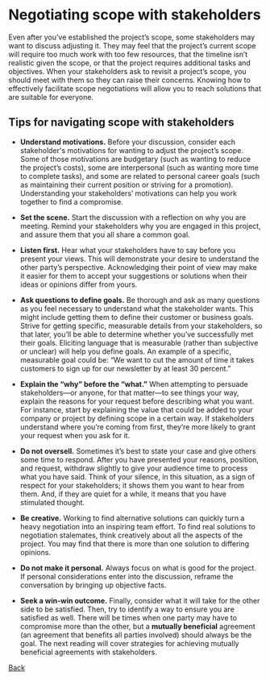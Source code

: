 # Negotiating scope with stakeholders
Even after you’ve established the project’s scope, some stakeholders may want to discuss adjusting it. They may feel that the project’s current scope will require too much work with too few resources, that the timeline isn’t realistic given the scope, or that the project requires additional tasks and objectives. When your stakeholders ask to revisit a project’s scope, you should meet with them so they can raise their concerns. Knowing how to effectively facilitate scope negotiations will allow you to reach solutions that are suitable for everyone. 

## Tips for navigating scope with stakeholders
* **Understand motivations.** Before your discussion, consider each stakeholder's motivations for wanting to adjust the project’s scope. Some of those motivations are budgetary (such as wanting to reduce the project’s costs), some are interpersonal (such as wanting more time to complete tasks), and some are related to personal career goals (such as maintaining their current position or striving for a promotion). Understanding your stakeholders’ motivations can help you work together to find a compromise. 

* **Set the scene.** Start the discussion with a reflection on why you are meeting. Remind your stakeholders why you are engaged in this project, and assure them that you all share a common goal.

* **Listen first.** Hear what your stakeholders have to say before you present your views. This will demonstrate your desire to understand the other party’s perspective. Acknowledging their point of view may make it easier for them to accept your suggestions or solutions when their ideas or opinions differ from yours.

* **Ask questions to define goals.** Be thorough and ask as many questions as you feel necessary to understand what the stakeholder wants. This might include getting them to define their customer or business goals. Strive for getting specific, measurable details from your stakeholders, so that later, you’ll be able to determine whether you’ve successfully met their goals. Eliciting language that is measurable (rather than subjective or unclear) will help you define goals. An example of a specific, measurable goal could be: “We want to cut the amount of time it takes customers to sign up for our newsletter by at least 30 percent.”

* **Explain the “why” before the “what.”** When attempting to persuade stakeholders—or anyone, for that matter—to see things your way, explain the reasons for your request before describing what you want. For instance, start by explaining the value that could be added to your company or project by defining scope in a certain way. If stakeholders understand where you’re coming from first, they’re more likely to grant your request when you ask for it.

* **Do not oversell.** Sometimes it’s best to state your case and give others some time to respond. After you have presented your reasons, position, and request, withdraw slightly to give your audience time to process what you have said. Think of your silence, in this situation, as a sign of respect for your stakeholders; it shows them you want to hear from them. And, if they are quiet for a while, it means that you have stimulated thought.  

* **Be creative.** Working to find alternative solutions can quickly turn a heavy negotiation into an inspiring team effort. To find real solutions to negotiation stalemates, think creatively about all the aspects of the project. You may find that there is more than one solution to differing opinions. 

* **Do not make it personal.** Always focus on what is good for the project. If personal considerations enter into the discussion, reframe the conversation by bringing up objective facts.

* **Seek a win-win outcome.** Finally, consider what it will take for the other side to be satisfied. Then, try to identify a way to ensure you are satisfied as well. There will be times when one party may have to compromise more than the other,  but a **mutually beneficial** agreement (an agreement that benefits all parties involved) should always be the goal. The next reading will cover strategies for achieving mutually beneficial agreements with stakeholders. 


[Back](./c6-capstone.md)

